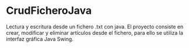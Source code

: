 # CrudFicheroJava
Lectura y escritura desde un fichero .txt con java. El proyecto consiste en crear, modificar y eliminar artículos desde el fichero, para ello se utiliza la interfaz gráfica Java Swing.
